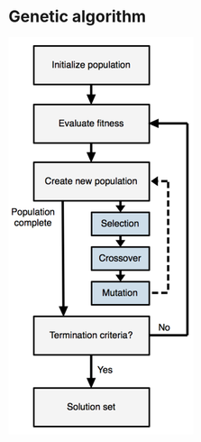 # Genetic algorithm

![Genetic algorithm](https://github.com/onino-js/NEAT/blob/main/documentation/images/genetic-algorithm.png?raw=true, "Genetic algorithm")
